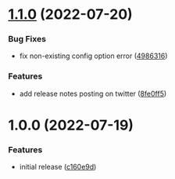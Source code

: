 # [1.1.0](https://github.com/richrdkng/semantic-release-twitter/compare/v1.0.0...v1.1.0) (2022-07-20)


### Bug Fixes

* fix non-existing config option error ([4986316](https://github.com/richrdkng/semantic-release-twitter/commit/49863166ad6f439ef16c9e722df186ad3ebceefc))


### Features

* add release notes posting on twitter ([8fe0ff5](https://github.com/richrdkng/semantic-release-twitter/commit/8fe0ff55151a891c93cc16d2b040d5a67c0bb7e5))

# 1.0.0 (2022-07-19)


### Features

* initial release ([c160e9d](https://github.com/richrdkng/semantic-release-twitter/commit/c160e9d656b12768103c76edfcb10419c8739d26))
